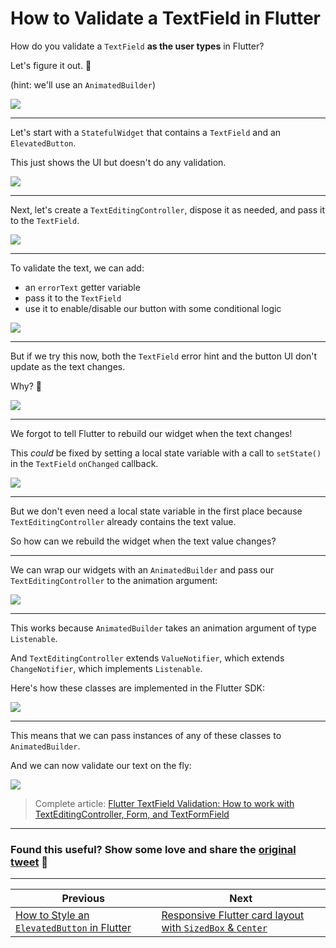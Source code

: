 # How to Validate a TextField in Flutter

How do you validate a `TextField` **as the user types** in Flutter?

Let's figure it out. 🧵

(hint: we'll use an `AnimatedBuilder`)

![](https://codewithandrea.com/articles/flutter-text-field-form-validation/images/text-field-validation.gif)

---

Let's start with a `StatefulWidget` that contains a `TextField` and an `ElevatedButton`.

This just shows the UI but doesn't do any validation.

![](013_textfield_elevatedbutton.png)

---

Next, let's create a `TextEditingController`, dispose it as needed, and pass it to the `TextField`.

![](013_add_texteditingcontroller.png)

---

To validate the text, we can add:

- an `errorText` getter variable
- pass it to the `TextField`
- use it to enable/disable our button with some conditional logic

![](013_add_errortext.png)

---

But if we try this now, both the `TextField` error hint and the button UI don't update as the text changes.

Why? 🧐

![](https://codewithandrea.com/articles/flutter-text-field-form-validation/images/text-field-not-updating.gif)

---

We forgot to tell Flutter to rebuild our widget when the text changes!

This *could* be fixed by setting a local state variable with a call to `setState()` in the `TextField` `onChanged` callback.

![](013_onchanged_setstate.png)

---

But we don't even need a local state variable in the first place because `TextEditingController` already contains the text value.

So how can we rebuild the widget when the text value changes?

---

We can wrap our widgets with an `AnimatedBuilder` and pass our `TextEditingController` to the animation argument:

![](013_animated_builder.png)

---

This works because `AnimatedBuilder` takes an animation argument of type `Listenable`.

And `TextEditingController` extends `ValueNotifier`, which extends `ChangeNotifier`, which implements `Listenable`.

Here's how these classes are implemented in the Flutter SDK:

![](013_valuenotifier_changenotifier.png)

---

This means that we can pass instances of any of these classes to `AnimatedBuilder`.

And we can now validate our text on the fly:

![](https://codewithandrea.com/articles/flutter-text-field-form-validation/images/text-field-validation.gif)

> Complete article: [Flutter TextField Validation: How to work with TextEditingController, Form, and TextFormField](https://codewithandrea.com/articles/flutter-text-field-form-validation/)

---

### Found this useful? Show some love and share the [original tweet](https://twitter.com/biz84/status/1443521715800354816) 🙏

---

| Previous | Next |
| -------- | ---- |
| [How to Style an `ElevatedButton` in Flutter](../0011-how-to-style-an-elevatedbutton-in-flutter/index.md) | [Responsive Flutter card layout with `SizedBox` & `Center`](../0013-responsive-flutter-card-layout-with-sizedbox-center/index.md) |

<!-- TWITTER|https://twitter.com/biz84/status/1443521715800354816 -->
